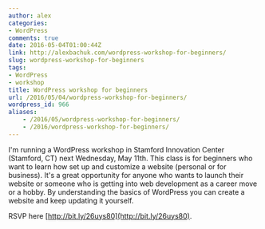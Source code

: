 ```yaml
---
author: alex
categories:
- WordPress
comments: true
date: 2016-05-04T01:00:44Z
link: http://alexbachuk.com/wordpress-workshop-for-beginners/
slug: wordpress-workshop-for-beginners
tags:
- WordPress
- workshop
title: WordPress workshop for beginners
url: /2016/05/04/wordpress-workshop-for-beginners/
wordpress_id: 966
aliases:
    - /2016/05/wordpress-workshop-for-beginners/
    - /2016/wordpress-workshop-for-beginners/
---
```


I'm running a WordPress workshop in Stamford Innovation Center (Stamford, CT) next Wednesday, May 11th. This class is for beginners who want to learn how set up and customize a website (personal or for business). It's a great opportunity for anyone who wants to launch their website or someone who is getting into web development as a career move or a hobby. By understanding the basics of WordPress you can create a website and keep updating it yourself.

RSVP here [http://bit.ly/26uys80](http://bit.ly/26uys80).
